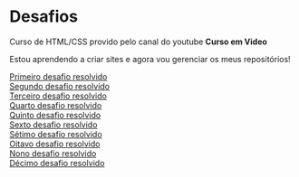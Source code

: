 # Desafios
 Curso de HTML/CSS provido pelo canal do youtube **Curso em Video**

 Estou aprendendo a criar sites e agora vou gerenciar os meus repositórios!

<p>
    <a href="https://lucasfelipea.github.io/html-css/desafios resolvidos/d001/solucao.html" target="_self">Primeiro desafio resolvido</a><br>
    <a href="https://lucasfelipea.github.io/html-css/desafios resolvidos/d002/solucao.html" target="_self">Segundo desafio resolvido</a><br>
    <a href="https://lucasfelipea.github.io/html-css/desafios resolvidos/d003/solucao.html" target="_self">Terceiro desafio resolvido</a><br>
    <a href="https://lucasfelipea.github.io/html-css/desafios resolvidos/d004/solucao.html" target="_self">Quarto desafio resolvido</a><br>
    <a href="https://lucasfelipea.github.io/html-css/desafios resolvidos/d005/solucao.html" target="_self">Quinto desafio resolvido</a><br>
    <a href="https://lucasfelipea.github.io/html-css/desafios resolvidos/d006/solucao.html" target="_self">Sexto desafio resolvido</a><br>
    <a href="https://lucasfelipea.github.io/html-css/desafios resolvidos/d007/solucao.html" target="_self">Sétimo desafio resolvido</a><br>
    <a href="https://lucasfelipea.github.io/html-css/desafios resolvidos/d008/solucao.html" target="_self">Oitavo desafio resolvido</a><br>
    <a href="https://lucasfelipea.github.io/html-css/desafios resolvidos/d009/solucao.html" target="_self">Nono desafio resolvido</a><br>
    <a href="https://lucasfelipea.github.io/html-css/desafios resolvidos/d010/solucao.html" target="_self">Décimo desafio resolvido</a><br>
</p>
